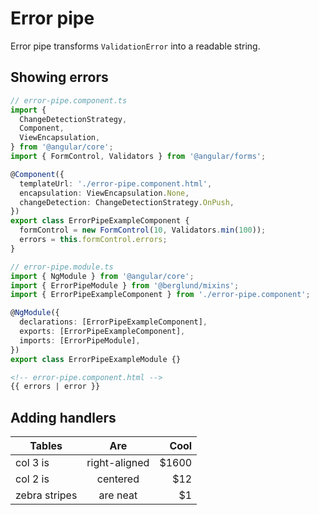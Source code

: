 # Error pipe

Error pipe transforms `ValidationError` into a readable string.

## Showing errors

```typescript
// error-pipe.component.ts
import {
  ChangeDetectionStrategy,
  Component,
  ViewEncapsulation,
} from '@angular/core';
import { FormControl, Validators } from '@angular/forms';

@Component({
  templateUrl: './error-pipe.component.html',
  encapsulation: ViewEncapsulation.None,
  changeDetection: ChangeDetectionStrategy.OnPush,
})
export class ErrorPipeExampleComponent {
  formControl = new FormControl(10, Validators.min(100));
  errors = this.formControl.errors;
}
```

```typescript
// error-pipe.module.ts
import { NgModule } from '@angular/core';
import { ErrorPipeModule } from '@berglund/mixins';
import { ErrorPipeExampleComponent } from './error-pipe.component';

@NgModule({
  declarations: [ErrorPipeExampleComponent],
  exports: [ErrorPipeExampleComponent],
  imports: [ErrorPipeModule],
})
export class ErrorPipeExampleModule {}
```

```html
<!-- error-pipe.component.html -->
{{ errors | error }}
```

## Adding handlers

| Tables        |      Are      |  Cool |
| ------------- | :-----------: | ----: |
| col 3 is      | right-aligned | $1600 |
| col 2 is      |   centered    |   $12 |
| zebra stripes |   are neat    |    $1 |
